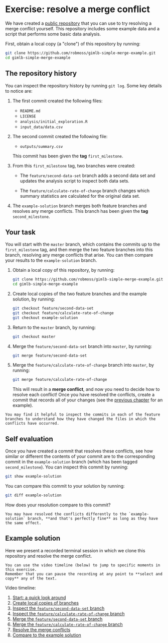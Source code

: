 # Exercise: resolve a merge conflict

We have created a [public repository](https://github.com/robmoss/gimlb-simple-merge-example) that you can use to try resolving a merge conflict yourself.
This repository includes some example data and a script that performs some basic data analysis.

First, obtain a local copy (a "clone") of this repository by running:

```sh
git clone https://github.com/robmoss/gimlb-simple-merge-example.git
cd gimlb-simple-merge-example
```

## The repository history

You can inspect the repository history by running `git log`.
Some key details to notice are:

1. The first commit created the following files:
   - `README.md`
   - `LICENSE`
   - `analysis/initial_exploration.R`
   - `input_data/data.csv`

2. The second commit created the following file:
   - `outputs/summary.csv`

   This commit has been given the **tag** `first_milestone`.

3. From this `first_milestone` tag, two branches were created:

   - The `feature/second-data-set` branch adds a second data set and updates the analysis script to inspect both data sets.

   - The `feature/calculate-rate-of-change` branch changes which summary statistics are calculated for the original data set.

4. The `example-solution` branch merges both feature branches and resolves any merge conflicts.
   This branch has been given the **tag** `second_milestone`.

## Your task

You will start with the `master` branch, which contains the commits up to the `first_milestone` tag, and then merge the two feature branches into this branch, resolving any merge conflicts that arise.
You can then compare your results to the `example-solution` branch.

1. Obtain a local copy of this repository, by running:

   ```sh
   git clone https://github.com/robmoss/gimlb-simple-merge-example.git
   cd gimlb-simple-merge-example
   ```

2. Create local copies of the two feature branches and the example solution, by running:

   ```sh
   git checkout feature/second-data-set
   git checkout feature/calculate-rate-of-change
   git checkout example-solution
   ```

3. Return to the `master` branch, by running:

   ```sh
   git checkout master
   ```

4. Merge the `feature/second-data-set` branch into `master`, by running:

   ```sh
   git merge feature/second-data-set
   ```

5. Merge the `feature/calculate-rate-of-change` branch into `master`, by running:

   ```sh
   git merge feature/calculate-rate-of-change
   ```

   This will result in a **merge conflict**, and now you need to decide how to resolve each conflict!
   Once you have resolved the conflicts, create a commit that records all of your changes (see the [previous chapter](how-to-resolve-merge-conflicts.md) for an example).

```admonish tip
You may find it helpful to inspect the commits in each of the feature branches to understand how they have changed the files in which the conflicts have occurred.
```

## Self evaluation

Once you have created a commit that resolves these conflicts, see how similar or different the contents of your commit are to the corresponding commit in the `example-solution` branch (which has been tagged `second_milestone`).
You can inspect this commit by running:

```sh
git show example-solution
```

You can compare this commit to your solution by running:

```sh
git diff example-solution
```

How does your resolution compare to this commit?

```admonish note
You may have resolved the conflicts differently to the `example-solution` branch, **and that's perfectly fine** as long as they have the same effect.
```

## Example solution

Here we present a recorded terminal session in which we clone this repository and resolve the merge conflict.

```admonish tip
You can use the video timeline (below) to jump to specific moments in this exercise.
Remember that you can pause the recording at any point to **select and copy** any of the text.
```

<div class="tabbed-blocks">

<div class="tabbed-block" data-tab-title="Resolving a merge conflict">
  <div id="demo" data-cast-file="solution-resolve-a-merge-conflict.cast"></div>

  Video timeline:
  <ol>
    <li><a data-video="demo" data-seek-to="0" href="javascript:;">Start: a quick look around</a></li>
    <li><a data-video="demo" data-seek-to="54" href="javascript:;">Create local copies of branches</a></li>
    <li><a data-video="demo" data-seek-to="104" href="javascript:;">Inspect the <code class="hljs">feature/second-data-set</code> branch</a></li>
    <li><a data-video="demo" data-seek-to="184" href="javascript:;">Inspect the <code class="hljs">feature/calculate-rate-of-change</code> branch</a></li>
    <li><a data-video="demo" data-seek-to="270" href="javascript:;">Merge the <code class="hljs">feature/second-data-set</code> branch</a></li>
    <li><a data-video="demo" data-seek-to="293" href="javascript:;">Merge the <code class="hljs">feature/calculate-rate-of-change</code> branch</a></li>
    <li><a data-video="demo" data-seek-to="305" href="javascript:;">Resolve the merge conflicts</a></li>
    <li><a data-video="demo" data-seek-to="460" href="javascript:;">Compare to the example solution</a></li>
  </ol>
</div>

</div>
